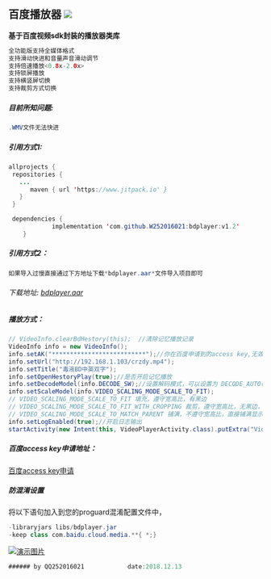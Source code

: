 
**百度播放器**   [![](https://www.jitpack.io/v/W252016021/bdplayer.svg)](https://www.jitpack.io/#W252016021/bdplayer)
-
**基于百度视频sdk封装的播放器类库**
```java
全功能版支持全媒体格式
支持滑动快进和音量声音滑动调节
支持倍速播放<0.8x-2.0x>
支持锁屏播放
支持横竖屏切换
支持裁剪方式切换
```
##### 目前所知问题:
```java
.WMV文件无法快进
```
##### 引用方式1:

```java
allprojects {
 repositories {
   ...
      maven { url 'https://www.jitpack.io' }
   }
 }
```

```java
 dependencies {
	        implementation 'com.github.W252016021:bdplayer:v1.2'
	}
```
##### 引用方式2：
```java
如果导入过慢直接通过下方地址下载*bdplayer.aar*文件导入项目即可
```
###### 下载地址: [bdplayer.aar](https://www.lanzous.com/b521906/"bdplayer.aar")
##### 播放方式：

```java
// VideoInfo.clearBdHestory(this);  //清除记忆播放记录
VideoInfo info = new VideoInfo();
info.setAK("**************************");//你在百度申请到的access key,无效ak可能导致无法播放
info.setUrl("http://192.168.1.103/crzdy.mp4");
info.setTitle("毒液BD中英双字");
info.setOpenHestoryPlay(true);//是否开启记忆播放
info.setDecodeModel(info.DECODE_SW);//设置解码模式，可以设置为 DECODE_AUTO(优先硬解，其次软解) 或者 DECODE_SW(软解)，默认为DECODE_AUTO;
info.setScaleModel(info.VIDEO_SCALING_MODE_SCALE_TO_FIT);
// VIDEO_SCALING_MODE_SCALE_TO_FIT 填充，遵守宽高比，有黑边
// VIDEO_SCALING_MODE_SCALE_TO_FIT_WITH_CROPPING 裁剪，遵守宽高比，无黑边，但视频边缘可能被裁剪
// VIDEO_SCALING_MODE_SCALE_TO_MATCH_PARENT 铺满，不遵守宽高比，直接铺满显示区域
info.setLogEnabled(true);//开启日志输出
startActivity(new Intent(this, VideoPlayerActivity.class).putExtra("VideoInfo", info));
```
##### 百度access key申请地址：
[百度access key申请](https://console.bce.baidu.com/iam/#/iam/accesslist "百度access key申请")

##### 防混淆设置
将以下语句加入到您的proguard混淆配置文件中，

```java
-libraryjars libs/bdplayer.jar
-keep class com.baidu.cloud.media.**{ *;}
```
[![演示图片](https://raw.githubusercontent.com/W252016021/bdplayer/master/%E6%BC%94%E7%A4%BA%E5%9B%BE%E7%89%87.png "演示图片")](https://raw.githubusercontent.com/W252016021/bdplayer/master/%E6%BC%94%E7%A4%BA%E5%9B%BE%E7%89%87.png "演示图片")
```java
###### by QQ252016021            date:2018.12.13
```
